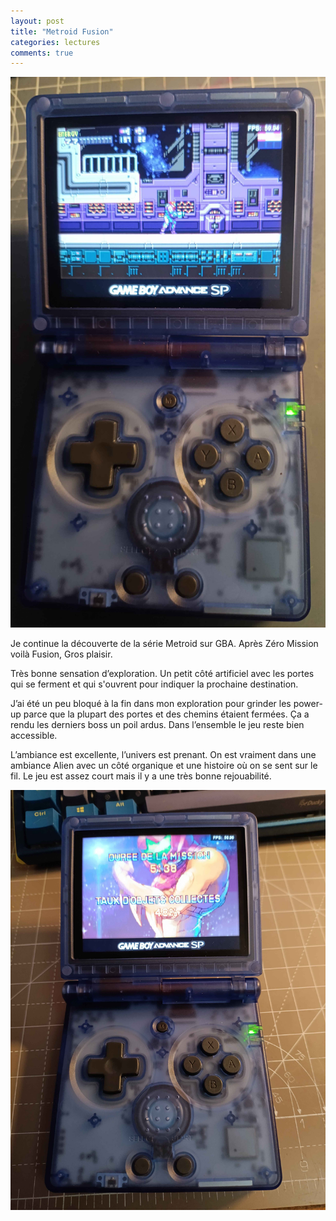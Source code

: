```yaml
---
layout: post
title: "Metroid Fusion"
categories: lectures
comments: true
---
```


![Metroid Fusion](https://github.com/homeostasie/bouquins/raw/master/_pics/jv/metroid/sp-metroid-fusion-1.jpg)

Je continue la découverte de la série Metroid sur GBA. Après Zéro Mission voilà Fusion, Gros plaisir. 

Très bonne sensation d’exploration. Un petit côté artificiel avec les portes qui se ferment et qui s'ouvrent pour indiquer la prochaine destination. 

J’ai été un peu bloqué à la fin dans mon exploration pour grinder les power-up parce que la plupart des portes et des chemins étaient fermées. Ça a rendu les derniers boss un poil ardus. Dans l’ensemble le jeu reste bien accessible.

L’ambiance est excellente, l’univers est prenant. On est vraiment dans une ambiance Alien avec un côté organique et une histoire où on se sent sur le fil. Le jeu est assez court mais il y a une très bonne rejouabilité.

![Metroid Fusion](https://github.com/homeostasie/bouquins/raw/master/_pics/jv/metroid/sp-metroid-fusion-2.jpg)